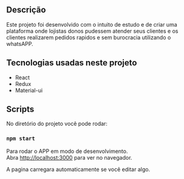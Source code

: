 
## Descrição

Este projeto foi desenvolvido com o intuito de estudo e de criar uma plataforma onde lojistas donos pudessem atender seus clientes e os clientes realizarem pedidos rapidos e sem burocracia utilizando o whatsAPP.

## Tecnologias usadas neste projeto

* React
* Redux
* Material-ui

## Scripts

No diretório do projeto você pode rodar:

### `npm start`

Para rodar o APP em modo de desenvolvimento.<br />
Abra [http://localhost:3000](http://localhost:3000) para ver no navegador.

A pagina carregara automaticamente se você editar algo.<br />


